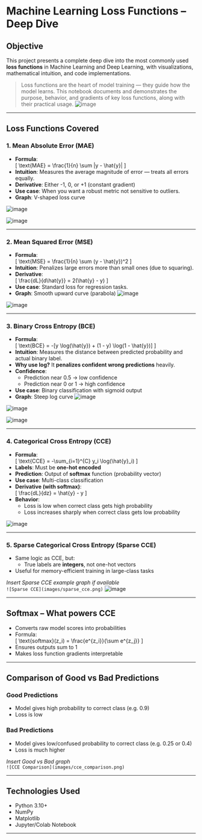 #  Machine Learning Loss Functions – Deep Dive

##  Objective
This project presents a complete deep dive into the most commonly used **loss functions** in Machine Learning and Deep Learning, with visualizations, mathematical intuition, and code implementations.

> Loss functions are the heart of model training — they guide how the model learns. This notebook documents and demonstrates the purpose, behavior, and gradients of key loss functions, along with their practical usage.
![image](https://github.com/user-attachments/assets/9998da36-629c-4dfc-ad1d-9d095aa85a0c)

---

##  Loss Functions Covered

### 1.  Mean Absolute Error (MAE)
- **Formula**:  
  \[
  \text{MAE} = \frac{1}{n} \sum |y - \hat{y}|
  \]
- **Intuition**: Measures the average magnitude of error — treats all errors equally.
- **Derivative**: Either -1, 0, or +1 (constant gradient)
- **Use case**: When you want a robust metric not sensitive to outliers.
- **Graph**: V-shaped loss curve

![image](https://github.com/user-attachments/assets/f6a83e4e-ab57-4b4e-bfba-3203c1c804d3)

![image](https://github.com/user-attachments/assets/f0743075-0bfa-4a51-906c-02fd5633b655)

---

### 2.  Mean Squared Error (MSE)
- **Formula**:  
  \[
  \text{MSE} = \frac{1}{n} \sum (y - \hat{y})^2
  \]
- **Intuition**: Penalizes large errors more than small ones (due to squaring).
- **Derivative**:  
  \[
  \frac{dL}{d\hat{y}} = 2(\hat{y} - y)
  \]
- **Use case**: Standard loss for regression tasks.
-  **Graph**: Smooth upward curve (parabola)
![image](https://github.com/user-attachments/assets/dab419d8-1e1e-490c-bd90-f7a335dbd69d)

![image](https://github.com/user-attachments/assets/32776051-3c93-4da7-b15e-51cabe3920b7)


---

### 3.  Binary Cross Entropy (BCE)
- **Formula**:  
  \[
  \text{BCE} = -[y \log(\hat{y}) + (1 - y) \log(1 - \hat{y})]
  \]
- **Intuition**: Measures the distance between predicted probability and actual binary label.
- **Why use log?** It **penalizes confident wrong predictions** heavily.
- **Confidence**:  
  - Prediction near 0.5 → low confidence  
  - Prediction near 0 or 1 → high confidence  
- **Use case**: Binary classification with sigmoid output
- **Graph**: Steep log curve
![image](https://github.com/user-attachments/assets/b78e8aec-0da1-4972-ae7f-5ddcadc90b37)

![image](https://github.com/user-attachments/assets/4a7df362-dea5-4478-a310-2b1d736b2464)

![image](https://github.com/user-attachments/assets/09579082-7788-448e-926a-643e338ba225)

---

### 4.  Categorical Cross Entropy (CCE)
- **Formula**:  
  \[
  \text{CCE} = -\sum_{i=1}^{C} y_i \log(\hat{y}_i)
  \]
- **Labels**: Must be **one-hot encoded**
- **Prediction**: Output of **softmax** function (probability vector)
- **Use case**: Multi-class classification
- **Derivative (with softmax)**:  
  \[
  \frac{dL}{dz} = \hat{y} - y
  \]
- **Behavior**:  
  - Loss is low when correct class gets high probability  
  - Loss increases sharply when correct class gets low probability

![image](https://github.com/user-attachments/assets/5fe9e8d0-2eb5-42be-9dc8-116d0bdc8bf1)


---

### 5. Sparse Categorical Cross Entropy (Sparse CCE)
- Same logic as CCE, but:
  - True labels are **integers**, not one-hot vectors
- Useful for memory-efficient training in large-class tasks

 _Insert Sparse CCE example graph if available_  
`![Sparse CCE](images/sparse_cce.png)`
![image](https://github.com/user-attachments/assets/0e71212b-46f6-4c7e-95e9-de8d45725347)

---

##  Softmax – What powers CCE
- Converts raw model scores into probabilities
- Formula:  
  \[
  \text{softmax}(z_i) = \frac{e^{z_i}}{\sum e^{z_j}}
  \]
- Ensures outputs sum to 1
- Makes loss function gradients interpretable



---

##  Comparison of Good vs Bad Predictions

###  Good Predictions
- Model gives high probability to correct class (e.g. 0.9)
- Loss is low

###  Bad Predictions
- Model gives low/confused probability to correct class (e.g. 0.25 or 0.4)
- Loss is much higher

 _Insert Good vs Bad graph_  
`![CCE Comparison](images/cce_comparison.png)`

---

##  Technologies Used

- Python 3.10+
- NumPy
- Matplotlib
- Jupyter/Colab Notebook

---

